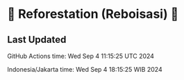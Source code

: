 
# 🌳 Reforestation (Reboisasi) 🌲

## Last Updated

GitHub Actions time: Wed Sep  4 11:15:25 UTC 2024

Indonesia/Jakarta time: Wed Sep  4 18:15:25 WIB 2024
